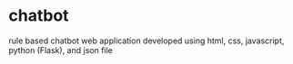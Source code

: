 # chatbot
rule based chatbot 
web application developed using html, css, javascript, python (Flask), and json file

